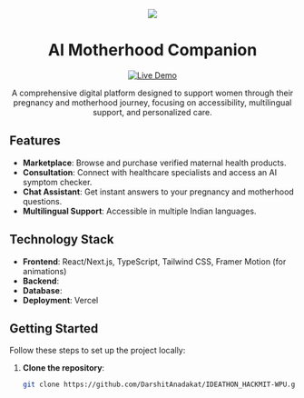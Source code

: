 <p align="center">
  <img src="https://res.cloudinary.com/dk0xzfaw4/image/upload/v1742950495/Screenshot_2025-03-26_at_6.23.45_AM_lslugk.png"/>
</p>

<h1 align="center">AI Motherhood Companion</h1>

<p align="center">
  <a href="hvercel.app/" target="_blank">
    <img src="https://img.shields.io/badge/Live%20Demo-Visit%20Now-brightgreen" alt="Live Demo">
  </a>
</p>

<p align="center">
  A comprehensive digital platform designed to support women through their pregnancy and motherhood journey, focusing on accessibility, multilingual support, and personalized care.
</p>

## Features

- **Marketplace**: Browse and purchase verified maternal health products.
- **Consultation**: Connect with healthcare specialists and access an AI symptom checker.
- **Chat Assistant**: Get instant answers to your pregnancy and motherhood questions.
- **Multilingual Support**: Accessible in multiple Indian languages.

## Technology Stack

- **Frontend**: React/Next.js, TypeScript, Tailwind CSS, Framer Motion (for animations)
- **Backend**: 
- **Database**: 
- **Deployment**: Vercel

## Getting Started

Follow these steps to set up the project locally:

1. **Clone the repository**:
   ```bash
   git clone https://github.com/DarshitAnadakat/IDEATHON_HACKMIT-WPU.git



